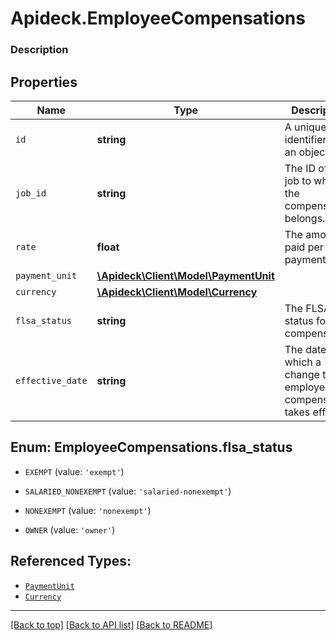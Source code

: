 # Apideck.EmployeeCompensations

### Description

## Properties
Name | Type | Description | Notes
------------ | ------------- | ------------- | -------------
`id` | **string** | A unique identifier for an object. | [optional] 
`job_id` | **string** | The ID of the job to which the compensation belongs. | [optional] 
`rate` | **float** | The amount paid per payment unit. | [optional] 
`payment_unit` | [**\Apideck\Client\Model\PaymentUnit**](PaymentUnit.md) |  | [optional] 
`currency` | [**\Apideck\Client\Model\Currency**](Currency.md) |  | [optional] 
`flsa_status` | **string** | The FLSA status for this compensation. | [optional] 
`effective_date` | **string** | The date on which a change to an employee's compensation takes effect. | [optional] 





<a name="FLSA_STATUS"></a>
## Enum: EmployeeCompensations.flsa_status


* `EXEMPT` (value: `'exempt'`)

* `SALARIED_NONEXEMPT` (value: `'salaried-nonexempt'`)

* `NONEXEMPT` (value: `'nonexempt'`)

* `OWNER` (value: `'owner'`)




## Referenced Types:



* [`PaymentUnit`](PaymentUnit.md)
* [`Currency`](Currency.md)



---

[[Back to top]](#) [[Back to API list]](../../../../README.md#documentation-for-api-endpoints) [[Back to README]](../../../../README.md)


